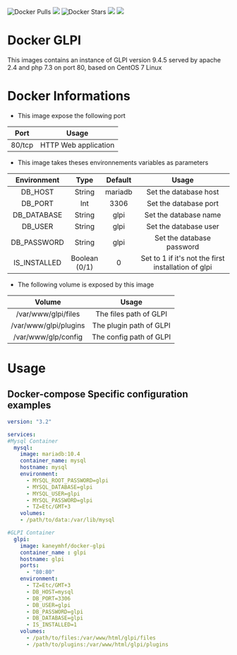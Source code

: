 ![Docker Pulls](https://img.shields.io/docker/pulls/kaneymhf/docker-glpi) [![](https://images.microbadger.com/badges/image/kaneymhf/docker-glpi.svg)](https://microbadger.com/images/kaneymhf/docker-glpi "Get your own image badge on microbadger.com") ![Docker Stars](https://img.shields.io/docker/stars/kaneymhf/docker-glpi) [![](https://images.microbadger.com/badges/version/kaneymhf/docker-glpi.svg)](https://microbadger.com/images/kaneymhf/docker-glpi "Get your own version badge on microbadger.com") [![](https://images.microbadger.com/badges/license/kaneymhf/docker-glpi.svg)](https://microbadger.com/images/kaneymhf/docker-glpi "Get your own license badge on microbadger.com")

# Docker GLPI

This images contains an instance of GLPI version 9.4.5 served by apache 2.4 and php 7.3 on port 80, based on CentOS 7 Linux

# Docker Informations

* This image expose the following port

| Port | Usage |
|:----:|:-----:|
|  80/tcp  | HTTP Web application |

* This image takes theses environnements variables as parameters

|  Environment |       Type       | Default |                        Usage                        |
|:------------:|:----------------:|:-------:|:---------------------------------------------------:|
|    DB_HOST   |      String      | mariadb |                Set the database host                |
|    DB_PORT   |        Int       |   3306  |                Set the database port                |
|  DB_DATABASE |      String      |   glpi  |                Set the database name                |
|    DB_USER   |      String      |   glpi  |                Set the database user                |
|  DB_PASSWORD |      String      |   glpi  |              Set the database password              |
| IS_INSTALLED | Boolean<br>(0/1) |    0    | Set to 1 if it's not the first installation of glpi |

* The following volume is exposed by this image

|         Volume        |          Usage          |
|:---------------------:|:-----------------------:|
|  /var/www/glpi/files  |  The files path of GLPI |
| /var/www/glpi/plugins | The plugin path of GLPI |
| /var/www/glp/config   | The config path of GLPI |


# Usage

## Docker-compose Specific configuration examples

```yml
version: "3.2"

services:
#Mysql Container
  mysql:
    image: mariadb:10.4
    container_name: mysql
    hostname: mysql
    environment:
      - MYSQL_ROOT_PASSWORD=glpi
      - MYSQL_DATABASE=glpi
      - MYSQL_USER=glpi
      - MYSQL_PASSWORD=glpi
      - TZ=Etc/GMT+3
    volumes:
    - /path/to/data:/var/lib/mysql

#GLPI Container
  glpi:
    image: kaneymhf/docker-glpi
    container_name : glpi
    hostname: glpi
    ports:
      - "80:80"
    environment:
      - TZ=Etc/GMT+3
      - DB_HOST=mysql
      - DB_PORT=3306
      - DB_USER=glpi
      - DB_PASSWORD=glpi
      - DB_DATABASE=glpi
      - IS_INSTALLED=1
    volumes:
      - /path/to/files:/var/www/html/glpi/files
      - /path/to/plugins:/var/www/html/glpi/plugins
```
